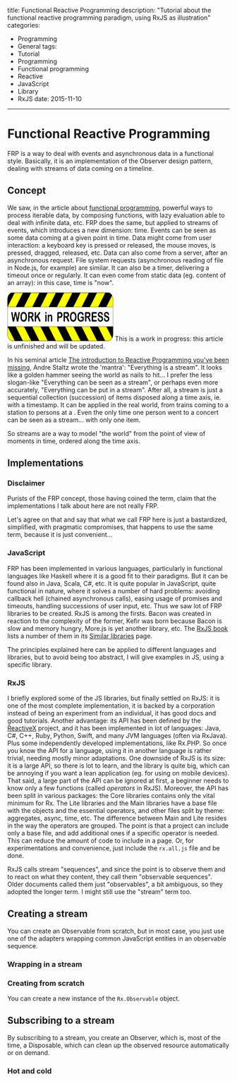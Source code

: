 title: Functional Reactive Programming
description: "Tutorial about the functional reactive programming paradigm, using RxJS as illustration"
categories:
- Programming
- General
tags:
- Tutorial
- Programming
- Functional programming
- Reactive
- JavaScript
- Library
- RxJS
date: 2015-11-10
---

# Functional Reactive Programming

FRP is a way to deal with events and asynchronous data in a functional style.
Basically, it is an implementation of the Observer design pattern, dealing with streams of data coming on a timeline.

## Concept

We saw, in the article about [functional programming](/Programming/Functional%20programming%20introduction/), powerful ways to process iterable data, by composing functions, with lazy evaluation able to deal with infinite data, etc.
FRP does the same, but applied to streams of events, which introduces a new dimension: time.
Events can be seen as some data coming at a given point in time.
Data might come from user interaction: a keyboard key is pressed or released, the mouse moves, is pressed, dragged, released, etc.
Data can also come from a server, after an asynchronous request. File system requests (asynchronous reading of file in Node.js, for example) are similar.
It can also be a timer, delivering a timeout once or regularly.
It can even come from static data (eg. content of an array): in this case, time is "now".

<!-- more -->

<aside class="article-wip">
<img class="no-fancybox" src="/images/Work-in-Progress.svg" width=240 height=110 title="Work in Progress" alt="Work in Progress"/>
This is a work in progress: this article is unfinished and will be updated.
</aside>

In his seminal article [The introduction to Reactive Programming you've been missing](https://gist.github.com/staltz/868e7e9bc2a7b8c1f754), Andre Staltz wrote the 'mantra': "Everything is a stream".
It looks like a golden hammer seeing the world as nails to hit... I prefer the less slogan-like "Everything can be seen as a stream", or perhaps even more accurately, "Everything can be put in a stream".
After all, a stream is just a sequential collection (succession) of items disposed along a time axis, ie. with a timestamp.
It can be applied in the real world, from trains coming to a station to persons at a <guichet>. Even the only time one person went to a concert can be seen as a stream... with only one item.

So streams are a way to model "the world" from the point of view of moments in time, ordered along the time axis.

## Implementations

### Disclaimer

Purists of the FRP concept, those having coined the term, claim that the implementations I talk about here are not really FRP.

Let's agree on that and say that what we call FRP here is just a bastardized, simplified, with pragmatic compromises, that happens to use the same term, because it is just convenient...

### JavaScript

FRP has been implemented in various languages, particularly in functional languages like Haskell where it is a good fit to their paradigms. But it can be found also in Java, Scala, C#, etc.
It is quite popular in JavaScript, quite functional in nature, where it solves a number of hard problems: avoiding callback hell (chained asynchronous calls), easing usage of promises and timeouts, handling successions of user input, etc.
Thus we saw lot of FRP libraries to be created. RxJS is among the firsts. Bacon was created in reaction to the complexity of the former, Kefir was born because Bacon is slow and memory hungry, More.js is yet another library, etc.
The [RxJS book](http://xgrommx.github.io/rx-book/index.html) lists a number of them in its [Similar libraries](http://xgrommx.github.io/rx-book/content/resources/similar_libraries/index.html) page.

The principles explained here can be applied to different languages and libraries, but to avoid being too abstract, I will give examples in JS, using a specific library.

### RxJS

I briefly explored some of the JS libraries, but finally settled on RxJS: it is one of the most complete implementation, it is backed by a corporation instead of being an experiment from an individual, it has good docs and good tutorials.
Another advantage: its API has been defined by the [ReactiveX](http://reactivex.io/) project, and it has been implemented in lot of languages: Java, C#, C++, Ruby, Python, Swift, and many JVM languages (often via RxJava). Plus some independently developed implementations, like Rx.PHP.
So once you know the API for a language, using it in another language is rather trivial, needing mostly minor adaptations.
One downside of RxJS is its size: it is a large API, so there is lot to learn, and the library is quite big, which can be annoying if you want a lean application (eg. for using on mobile devices).
That said, a large part of the API can be ignored at first, a beginner needs to know only a few functions (called _operators_ in RxJS).
Moreover, the API has been split in various packages: the Core libraries contains only the vital minimum for Rx. The Lite libraries and the Main libraries have a base file with the objects and the essential operators, and other files split by theme: aggregates, async, time, etc. The difference between Main and Lite resides in the way the operators are grouped.
The point is that a project can include only a base file, and add additional ones if a specific operator is needed. This can reduce the amount of code to include in a page.
Or, for experimentations and convenience, just include the `rx.all.js` file and be done.

RxJS calls stream "sequences", and since the point is to observe them and to react on what they content, they call them "observable sequences". Older documents called them just "observables", a bit ambiguous, so they adopted the longer term. I might still use the "stream" term too.

## Creating a stream

You can create an Observable from scratch, but in most case, you just use one of the adapters wrapping common JavaScript entities in an observable sequence.

### Wrapping in a stream



### Creating from scratch

You can create a new instance of the `Rx.Observable` object.

## Subscribing to a stream

By subscribing to a stream, you create an Observer, which is, most of the time, a Disposable, which can clean up the observed resource automatically or on demand.

### Hot and cold
